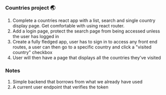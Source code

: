 ### Countries project 🌏

1. Complete a countries react app with a list, search and single country display page. Get comfortable with using react router.
2. Add a login page, protect the search page from being accessed unless the user has logged in
3. Create a fully fledged app, user has to sign in to access any front end routes, a user can then go to a specific country and click a "visited country" checkbox
4. User will then have a page that displays all the countries they've visited

### Notes 

1. Simple backend that borrows from what we already have used
2. A current user endpoint that verifies the token